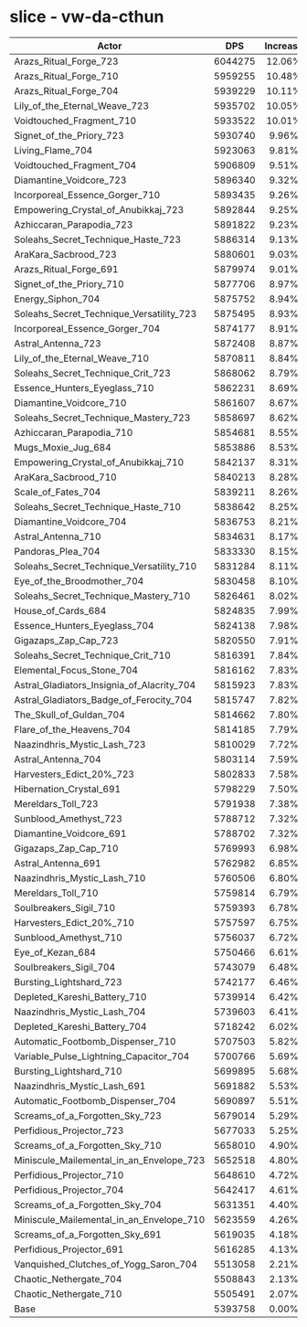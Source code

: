 # slice - vw-da-cthun
| Actor | DPS | Increase |
|---|:---:|:---:|
|Arazs_Ritual_Forge_723|6044275|12.06%|
|Arazs_Ritual_Forge_710|5959255|10.48%|
|Arazs_Ritual_Forge_704|5939229|10.11%|
|Lily_of_the_Eternal_Weave_723|5935702|10.05%|
|Voidtouched_Fragment_710|5933522|10.01%|
|Signet_of_the_Priory_723|5930740|9.96%|
|Living_Flame_704|5923063|9.81%|
|Voidtouched_Fragment_704|5906809|9.51%|
|Diamantine_Voidcore_723|5896340|9.32%|
|Incorporeal_Essence_Gorger_710|5893435|9.26%|
|Empowering_Crystal_of_Anubikkaj_723|5892844|9.25%|
|Azhiccaran_Parapodia_723|5891822|9.23%|
|Soleahs_Secret_Technique_Haste_723|5886314|9.13%|
|AraKara_Sacbrood_723|5880601|9.03%|
|Arazs_Ritual_Forge_691|5879974|9.01%|
|Signet_of_the_Priory_710|5877706|8.97%|
|Energy_Siphon_704|5875752|8.94%|
|Soleahs_Secret_Technique_Versatility_723|5875495|8.93%|
|Incorporeal_Essence_Gorger_704|5874177|8.91%|
|Astral_Antenna_723|5872408|8.87%|
|Lily_of_the_Eternal_Weave_710|5870811|8.84%|
|Soleahs_Secret_Technique_Crit_723|5868062|8.79%|
|Essence_Hunters_Eyeglass_710|5862231|8.69%|
|Diamantine_Voidcore_710|5861607|8.67%|
|Soleahs_Secret_Technique_Mastery_723|5858697|8.62%|
|Azhiccaran_Parapodia_710|5854681|8.55%|
|Mugs_Moxie_Jug_684|5853886|8.53%|
|Empowering_Crystal_of_Anubikkaj_710|5842137|8.31%|
|AraKara_Sacbrood_710|5840213|8.28%|
|Scale_of_Fates_704|5839211|8.26%|
|Soleahs_Secret_Technique_Haste_710|5838642|8.25%|
|Diamantine_Voidcore_704|5836753|8.21%|
|Astral_Antenna_710|5834631|8.17%|
|Pandoras_Plea_704|5833330|8.15%|
|Soleahs_Secret_Technique_Versatility_710|5831284|8.11%|
|Eye_of_the_Broodmother_704|5830458|8.10%|
|Soleahs_Secret_Technique_Mastery_710|5826461|8.02%|
|House_of_Cards_684|5824835|7.99%|
|Essence_Hunters_Eyeglass_704|5824138|7.98%|
|Gigazaps_Zap_Cap_723|5820550|7.91%|
|Soleahs_Secret_Technique_Crit_710|5816391|7.84%|
|Elemental_Focus_Stone_704|5816162|7.83%|
|Astral_Gladiators_Insignia_of_Alacrity_704|5815923|7.83%|
|Astral_Gladiators_Badge_of_Ferocity_704|5815747|7.82%|
|The_Skull_of_Guldan_704|5814662|7.80%|
|Flare_of_the_Heavens_704|5814185|7.79%|
|Naazindhris_Mystic_Lash_723|5810029|7.72%|
|Astral_Antenna_704|5803114|7.59%|
|Harvesters_Edict_20%_723|5802833|7.58%|
|Hibernation_Crystal_691|5798229|7.50%|
|Mereldars_Toll_723|5791938|7.38%|
|Sunblood_Amethyst_723|5788712|7.32%|
|Diamantine_Voidcore_691|5788702|7.32%|
|Gigazaps_Zap_Cap_710|5769993|6.98%|
|Astral_Antenna_691|5762982|6.85%|
|Naazindhris_Mystic_Lash_710|5760506|6.80%|
|Mereldars_Toll_710|5759814|6.79%|
|Soulbreakers_Sigil_710|5759393|6.78%|
|Harvesters_Edict_20%_710|5757597|6.75%|
|Sunblood_Amethyst_710|5756037|6.72%|
|Eye_of_Kezan_684|5750466|6.61%|
|Soulbreakers_Sigil_704|5743079|6.48%|
|Bursting_Lightshard_723|5742177|6.46%|
|Depleted_Kareshi_Battery_710|5739914|6.42%|
|Naazindhris_Mystic_Lash_704|5739603|6.41%|
|Depleted_Kareshi_Battery_704|5718242|6.02%|
|Automatic_Footbomb_Dispenser_710|5707503|5.82%|
|Variable_Pulse_Lightning_Capacitor_704|5700766|5.69%|
|Bursting_Lightshard_710|5699895|5.68%|
|Naazindhris_Mystic_Lash_691|5691882|5.53%|
|Automatic_Footbomb_Dispenser_704|5690897|5.51%|
|Screams_of_a_Forgotten_Sky_723|5679014|5.29%|
|Perfidious_Projector_723|5677033|5.25%|
|Screams_of_a_Forgotten_Sky_710|5658010|4.90%|
|Miniscule_Mailemental_in_an_Envelope_723|5652518|4.80%|
|Perfidious_Projector_710|5648610|4.72%|
|Perfidious_Projector_704|5642417|4.61%|
|Screams_of_a_Forgotten_Sky_704|5631351|4.40%|
|Miniscule_Mailemental_in_an_Envelope_710|5623559|4.26%|
|Screams_of_a_Forgotten_Sky_691|5619035|4.18%|
|Perfidious_Projector_691|5616285|4.13%|
|Vanquished_Clutches_of_Yogg_Saron_704|5513058|2.21%|
|Chaotic_Nethergate_704|5508843|2.13%|
|Chaotic_Nethergate_710|5505491|2.07%|
|Base|5393758|0.00%|
